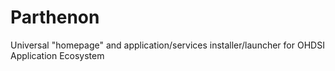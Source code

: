 # Parthenon
Universal "homepage" and application/services installer/launcher for OHDSI Application Ecosystem
